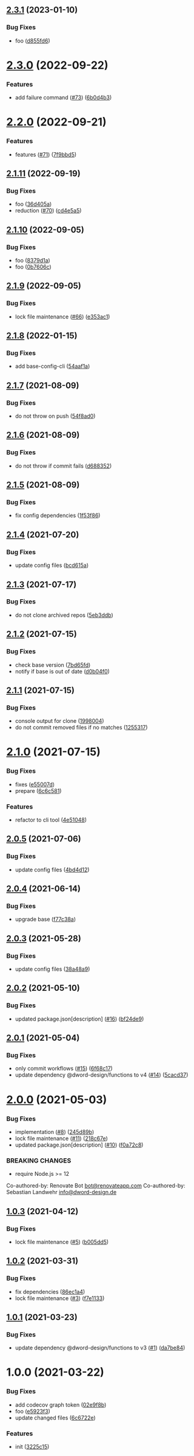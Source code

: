 ## [2.3.1](https://github.com/dword-design/maintenance/compare/v2.3.0...v2.3.1) (2023-01-10)


### Bug Fixes

* foo ([d855fd6](https://github.com/dword-design/maintenance/commit/d855fd6ee80271383ca9c68f523818dc5826d8dd))

# [2.3.0](https://github.com/dword-design/maintenance/compare/v2.2.0...v2.3.0) (2022-09-22)


### Features

* add failure command ([#73](https://github.com/dword-design/maintenance/issues/73)) ([6b0d4b3](https://github.com/dword-design/maintenance/commit/6b0d4b37bd66e16994f986ab5cd6c2a056c9e295))

# [2.2.0](https://github.com/dword-design/maintenance/compare/v2.1.11...v2.2.0) (2022-09-21)


### Features

* features ([#71](https://github.com/dword-design/maintenance/issues/71)) ([7f9bbd5](https://github.com/dword-design/maintenance/commit/7f9bbd5775a9a5f2362a3ee17384b2b3889e3908))

## [2.1.11](https://github.com/dword-design/maintenance/compare/v2.1.10...v2.1.11) (2022-09-19)


### Bug Fixes

* foo ([36d405a](https://github.com/dword-design/maintenance/commit/36d405a2e0f85dce984a6e8edfb86011156d3515))
* reduction ([#70](https://github.com/dword-design/maintenance/issues/70)) ([cd4e5a5](https://github.com/dword-design/maintenance/commit/cd4e5a505a8f2f6a662bf9fb87e4a9fc1e595e01))

## [2.1.10](https://github.com/dword-design/maintenance/compare/v2.1.9...v2.1.10) (2022-09-05)


### Bug Fixes

* foo ([8379d1a](https://github.com/dword-design/maintenance/commit/8379d1a6f8b331f618b1b26b93c0cb5ccb095d66))
* foo ([0b7606c](https://github.com/dword-design/maintenance/commit/0b7606c8809fe96e25fb3e253f76f84bfa4dc328))

## [2.1.9](https://github.com/dword-design/maintenance/compare/v2.1.8...v2.1.9) (2022-09-05)


### Bug Fixes

* lock file maintenance ([#66](https://github.com/dword-design/maintenance/issues/66)) ([e353ac1](https://github.com/dword-design/maintenance/commit/e353ac158c5f95fd964fee8c00aebf715e00178b))

## [2.1.8](https://github.com/dword-design/maintenance/compare/v2.1.7...v2.1.8) (2022-01-15)


### Bug Fixes

* add base-config-cli ([54aaf1a](https://github.com/dword-design/maintenance/commit/54aaf1a81c0ad80f143a1c322fe61fe737009822))

## [2.1.7](https://github.com/dword-design/maintenance/compare/v2.1.6...v2.1.7) (2021-08-09)


### Bug Fixes

* do not throw on push ([54f8ad0](https://github.com/dword-design/maintenance/commit/54f8ad012cb07486983dec5103544a5bfd83c95c))

## [2.1.6](https://github.com/dword-design/maintenance/compare/v2.1.5...v2.1.6) (2021-08-09)


### Bug Fixes

* do not throw if commit fails ([d688352](https://github.com/dword-design/maintenance/commit/d68835201b4cb25394a6b5d37768c64886da2bc8))

## [2.1.5](https://github.com/dword-design/maintenance/compare/v2.1.4...v2.1.5) (2021-08-09)


### Bug Fixes

* fix config dependencies ([1f53f86](https://github.com/dword-design/maintenance/commit/1f53f8690de2d9909ce7326ac18824e6f435077c))

## [2.1.4](https://github.com/dword-design/maintenance/compare/v2.1.3...v2.1.4) (2021-07-20)


### Bug Fixes

* update config files ([bcd615a](https://github.com/dword-design/maintenance/commit/bcd615ad312274cd717b2a61721a934781ab4a09))

## [2.1.3](https://github.com/dword-design/maintenance/compare/v2.1.2...v2.1.3) (2021-07-17)


### Bug Fixes

* do not clone archived repos ([5eb3ddb](https://github.com/dword-design/maintenance/commit/5eb3ddbf84ab628f2dce34c3e8cec572031bfa51))

## [2.1.2](https://github.com/dword-design/maintenance/compare/v2.1.1...v2.1.2) (2021-07-15)


### Bug Fixes

* check base version ([7bd65fd](https://github.com/dword-design/maintenance/commit/7bd65fdcd03b0414ed31be90e8f26981dfec59e6))
* notify if base is out of date ([d0b04f0](https://github.com/dword-design/maintenance/commit/d0b04f05d0ec899463ade5b3e41a952ee62d0108))

## [2.1.1](https://github.com/dword-design/maintenance/compare/v2.1.0...v2.1.1) (2021-07-15)


### Bug Fixes

* console output for clone ([1998004](https://github.com/dword-design/maintenance/commit/1998004078bd4450e83a0eb374ca9eba49ca1500))
* do not commit removed files if no matches ([1255317](https://github.com/dword-design/maintenance/commit/1255317a43acadbd7abd0699cd05df93389cf8b2))

# [2.1.0](https://github.com/dword-design/maintenance/compare/v2.0.5...v2.1.0) (2021-07-15)


### Bug Fixes

* fixes ([e55007d](https://github.com/dword-design/maintenance/commit/e55007dbbd97b9013feb6851315c00550f188ee1))
* prepare ([6c6c581](https://github.com/dword-design/maintenance/commit/6c6c581b23fe76fe12131ce5f0b2d852f5abd42b))


### Features

* refactor to cli tool ([4e51048](https://github.com/dword-design/maintenance/commit/4e510483afd7c488a3fd11b41bdcc0eb3be12477))

## [2.0.5](https://github.com/dword-design/for-each-repo/compare/v2.0.4...v2.0.5) (2021-07-06)


### Bug Fixes

* update config files ([4bd4d12](https://github.com/dword-design/for-each-repo/commit/4bd4d12fda03dc6c955d674b93dbcda5749fa599))

## [2.0.4](https://github.com/dword-design/for-each-repo/compare/v2.0.3...v2.0.4) (2021-06-14)


### Bug Fixes

* upgrade base ([f77c38a](https://github.com/dword-design/for-each-repo/commit/f77c38a588454b247591db3d5452bc98cb235fcd))

## [2.0.3](https://github.com/dword-design/for-each-repo/compare/v2.0.2...v2.0.3) (2021-05-28)


### Bug Fixes

* update config files ([38a48a9](https://github.com/dword-design/for-each-repo/commit/38a48a97f98e98a14c78b9a6961b121a51ddb8bb))

## [2.0.2](https://github.com/dword-design/for-each-repo/compare/v2.0.1...v2.0.2) (2021-05-10)


### Bug Fixes

* updated package.json[description] ([#16](https://github.com/dword-design/for-each-repo/issues/16)) ([bf24de9](https://github.com/dword-design/for-each-repo/commit/bf24de95c51e49fd242c8437cc35783a6ee5b0b0))

## [2.0.1](https://github.com/dword-design/for-each-repo/compare/v2.0.0...v2.0.1) (2021-05-04)


### Bug Fixes

* only commit workflows ([#15](https://github.com/dword-design/for-each-repo/issues/15)) ([6f68c17](https://github.com/dword-design/for-each-repo/commit/6f68c172f0591e8051c831c57c11fbd0ccf65b3a))
* update dependency @dword-design/functions to v4 ([#14](https://github.com/dword-design/for-each-repo/issues/14)) ([5cacd37](https://github.com/dword-design/for-each-repo/commit/5cacd37097f1233e800c3b1d5c39d9355d7db2d1))

# [2.0.0](https://github.com/dword-design/for-each-repo/compare/v1.0.3...v2.0.0) (2021-05-03)


### Bug Fixes

* implementation ([#8](https://github.com/dword-design/for-each-repo/issues/8)) ([245d89b](https://github.com/dword-design/for-each-repo/commit/245d89b1c713b36e9c1f23bb799a29435c457099))
* lock file maintenance ([#11](https://github.com/dword-design/for-each-repo/issues/11)) ([218c67e](https://github.com/dword-design/for-each-repo/commit/218c67e4e5430ac109ac63022ce2f397db37c1e2))
* updated package.json[description] ([#10](https://github.com/dword-design/for-each-repo/issues/10)) ([f0a72c8](https://github.com/dword-design/for-each-repo/commit/f0a72c8b07896090e4a2cd87f2fba75aaaa8c784))


### BREAKING CHANGES

* require Node.js >= 12

Co-authored-by: Renovate Bot <bot@renovateapp.com>
Co-authored-by: Sebastian Landwehr <info@dword-design.de>

## [1.0.3](https://github.com/dword-design/for-each-repo/compare/v1.0.2...v1.0.3) (2021-04-12)


### Bug Fixes

* lock file maintenance ([#5](https://github.com/dword-design/for-each-repo/issues/5)) ([b005dd5](https://github.com/dword-design/for-each-repo/commit/b005dd5a946c9cb4054ce47b1c69ee28e4fa06e0))

## [1.0.2](https://github.com/dword-design/for-each-repo/compare/v1.0.1...v1.0.2) (2021-03-31)


### Bug Fixes

* fix dependencies ([86ec1a4](https://github.com/dword-design/for-each-repo/commit/86ec1a456c4b54ff285f3386897f9e8435b057a4))
* lock file maintenance ([#3](https://github.com/dword-design/for-each-repo/issues/3)) ([f7e1133](https://github.com/dword-design/for-each-repo/commit/f7e1133091312f2c8736985fd11ced6e9acf2620))

## [1.0.1](https://github.com/dword-design/for-each-repo/compare/v1.0.0...v1.0.1) (2021-03-23)


### Bug Fixes

* update dependency @dword-design/functions to v3 ([#1](https://github.com/dword-design/for-each-repo/issues/1)) ([da7be84](https://github.com/dword-design/for-each-repo/commit/da7be8459ce80aacca60613d41d0594bee395a52))

# 1.0.0 (2021-03-22)


### Bug Fixes

* add codecov graph token ([02e9f8b](https://github.com/dword-design/for-each-repo/commit/02e9f8be4c17702a6c3a6d799247b63a47e27814))
* foo ([e5923f3](https://github.com/dword-design/for-each-repo/commit/e5923f3ae386a14d90f7e76d1955fe8ef8dbaca1))
* update changed files ([6c6722e](https://github.com/dword-design/for-each-repo/commit/6c6722e0d8b6c5147bb66bedd0f0d1e8e2939b32))


### Features

* init ([3225c15](https://github.com/dword-design/for-each-repo/commit/3225c15f37065e794a0410119a2de7bdc8730c1c))
